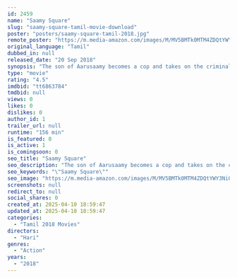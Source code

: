 ```yaml
---
id: 2459
name: "Saamy Square"
slug: "saamy-square-tamil-movie-download"
poster: "posters/saamy-square-tamil-2018.jpg"
remote_poster: "https://m.media-amazon.com/images/M/MV5BMTk0MTM4ZDQtYWY3Ni00ZjY1LWI3OWYtOTYwMGM0Y2Y0NDgwXkEyXkFqcGc@._V1_SX300.jpg"
original_language: "Tamil"
dubbed_in: null
released_date: "20 Sep 2018"
synopsis: "The son of Aarusaamy becomes a cop and takes on the criminal who murdered his parents."
type: "movie"
rating: "4.5"
imdbid: "tt6863784"
tmdbid: null
views: 0
likes: 0
dislikes: 0
author_id: 1
trailer_url: null
runtime: "156 min"
is_featured: 0
is_active: 1
is_comingsoon: 0
seo_title: "Saamy Square"
seo_description: "The son of Aarusaamy becomes a cop and takes on the criminal who murdered his parents."
seo_keywords: "\"Saamy Square\""
seo_image: "https://m.media-amazon.com/images/M/MV5BMTk0MTM4ZDQtYWY3Ni00ZjY1LWI3OWYtOTYwMGM0Y2Y0NDgwXkEyXkFqcGc@._V1_SX300.jpg"
screenshots: null
redirect_to: null
social_shares: 0
created_at: 2025-04-10 18:59:47
updated_at: 2025-04-10 18:59:47
categories:
  - "Tamil 2018 Movies"
directors:
  - "Hari"
genres:
  - "Action"
years:
  - "2018"
---
```


